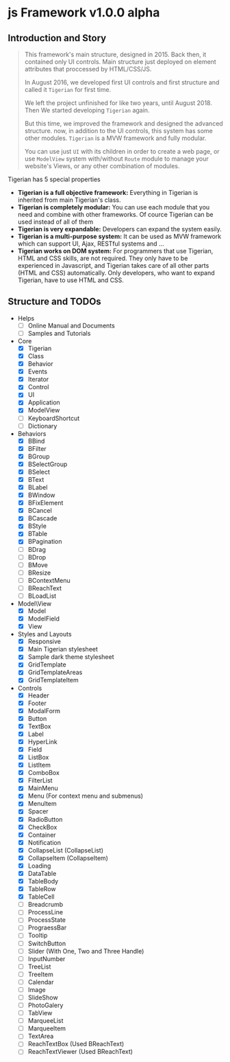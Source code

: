 # js Framework v1.0.0 alpha

## Introduction and Story

> This framework's main structure, designed in 2015. Back then, it contained only UI controls. Main structure just deployed on element attributes that proccessed by HTML/CSS/JS.
>
> In August 2016, we developed first UI controls and first structure and called it `Tigerian` for first time.
>
> We left the project unfinished for like two years, until August 2018. Then We started developing `Tigerian` again.
>
> But this time, we improved the framework and designed the advanced structure.
> now, in addition to the UI controls, this system has some other modules.
> `Tigerian` is a MVW framework and fully modular.
>
> You can use just `UI` with its children in order to create a web page, or use `ModelView` system with/without `Route` module to manage your website's Views, or any other combination of modules.

Tigerian has 5 special properties

- __Tigerian is a full objective framework:__ Everything in Tigerian is inherited from main Tigerian's class.
- __Tigerian is completely modular:__ You can use each module that you need and combine with other frameworks. Of cource Tigerian can be used instead of all of them
- __Tigerian is very expandable:__ Developers can expand the system easily.
- __Tigerian is a multi-purpose system:__ It can be used as MVW framework which can support UI, Ajax, RESTful systems and ...
- __Tigerian works on DOM system:__ For programmers that use Tigerian, HTML and CSS skills, are not required. They only have to be experienced in Javascript, and Tigerian takes care of all other parts (HTML and CSS) automatically. Only developers, who want to expand Tigerian, have to use HTML and CSS.

## Structure and TODOs

- Helps
  - [ ] Online Manual and Documents
  - [ ] Samples and Tutorials

- Core
  - [X] Tigerian
  - [X] Class
  - [X] Behavior
  - [X] Events
  - [X] Iterator
  - [X] Control
  - [X] UI
  - [X] Application
  - [X] ModelView
  - [ ] KeyboardShortcut
  - [ ] Dictionary

- Behaviors
  - [X] BBind
  - [X] BFilter
  - [X] BGroup
  - [X] BSelectGroup
  - [X] BSelect
  - [X] BText
  - [X] BLabel
  - [X] BWindow
  - [X] BFixElement
  - [X] BCancel
  - [X] BCascade
  - [X] BStyle
  - [X] BTable
  - [X] BPagination
  - [ ] BDrag
  - [ ] BDrop
  - [ ] BMove
  - [ ] BResize
  - [ ] BContextMenu
  - [ ] BReachText
  - [ ] BLoadList

- Model\View
  - [X] Model
  - [X] ModelField
  - [X] View

- Styles and Layouts
  - [X] Responsive
  - [X] Main Tigerian stylesheet
  - [X] Sample dark theme stylesheet
  - [X] GridTemplate
  - [X] GridTemplateAreas
  - [X] GridTemplateItem

- Controls
  - [X] Header
  - [X] Footer
  - [X] ModalForm
  - [X] Button
  - [X] TextBox
  - [X] Label
  - [X] HyperLink
  - [X] Field
  - [X] ListBox
  - [X] ListItem
  - [X] ComboBox
  - [X] FilterList
  - [X] MainMenu
  - [X] Menu (For context menu and submenus)
  - [X] MenuItem
  - [X] Spacer
  - [X] RadioButton
  - [X] CheckBox
  - [X] Container
  - [X] Notification
  - [X] CollapseList (CollapseList)
  - [X] CollapseItem (CollapseItem)
  - [X] Loading
  - [X] DataTable
  - [X] TableBody
  - [X] TableRow
  - [X] TableCell
  - [ ] Breadcrumb
  - [ ] ProcessLine
  - [ ] ProcessState
  - [ ] PrograessBar
  - [ ] Tooltip
  - [ ] SwitchButton
  - [ ] Slider (With One, Two and Three Handle)
  - [ ] InputNumber
  - [ ] TreeList
  - [ ] TreeItem
  - [ ] Calendar
  - [ ] Image
  - [ ] SlideShow
  - [ ] PhotoGalery
  - [ ] TabView
  - [ ] MarqueeList
  - [ ] MarqueeItem
  - [ ] TextArea
  - [ ] ReachTextBox (Used BReachText)
  - [ ] ReachTextViewer (Used BReachText)
